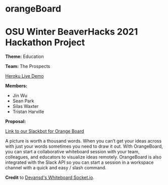 # orangeBoard

# OSU Winter BeaverHacks 2021 Hackathon Project

**Theme:** Education

**Team:** The Prospects

[Heroku Live Demo](https://orange-board.herokuapp.com/)

**Members:**

- Jin Wu
- Sean Park
- Silas Waxter
- Tristan Harville

**Proposal:**

[Link to our Slackbot for Orange Board](https://github.com/The-Prospects/orange-board-bot)

A picture is worth a thousand words. When you can’t get your ideas across with just your words sometimes you need to draw it out. With OrangeBoard, you can start a collaborative whiteboard session with your team, colleagues, and educators to visualize ideas remotely. OrangeBoard is also integrated with the Slack API so you can start a session in a workspace channel with a quick and easy / slash command.

**Credit** to [Devansd's Whiteboard Socket.io](https://github.com/devansvd/whiteboard-socketio).
